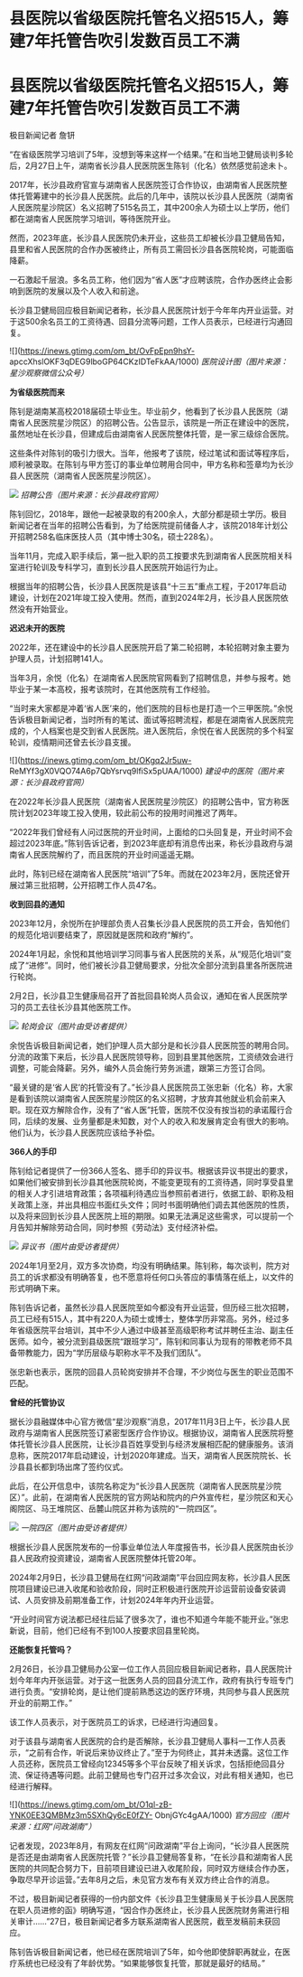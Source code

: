 # 县医院以省级医院托管名义招515人，筹建7年托管告吹引发数百员工不满

# 县医院以省级医院托管名义招515人，筹建7年托管告吹引发数百员工不满

极目新闻记者 詹钘

“在省级医院学习培训了5年，没想到等来这样一个结果。”在和当地卫健局谈判多轮后，2月27日上午，湖南省长沙县人民医院医生陈钊（化名）依然感觉前途未卜。

2017年，长沙县政府官宣与湖南省人民医院签订合作协议，由湖南省人民医院整体托管筹建中的长沙县人民医院。此后的几年中，该院以长沙县人民医院（湖南省人民医院星沙院区）名义招聘了515名员工，其中200余人为硕士以上学历，他们都在湖南省人民医院学习培训，等待医院开业。

然而，2023年底，长沙县人民医院仍未开业，这些员工却被长沙县卫健局告知，县里和省人民医院的合作办医被终止，所有员工需回长沙县各医院轮岗，可能面临降薪。

一石激起千层浪。多名员工称，他们因为“省人医”才应聘该院，合作办医终止会影响到医院的发展以及个人收入和前途。

长沙县卫健局回应极目新闻记者称，长沙县人民医院计划于今年年内开业运营。对于这500余名员工的工资待遇、回县分流等问题，工作人员表示，已经进行沟通回复。

![](https://inews.gtimg.com/om_bt/OvFpEpn9hsY-
apccXhslOKF3qDEG9lboGP64CKzIDTeFkAA/1000) _医院设计图（图片来源：星沙观察微信公众号）_

**为省级医院而来**

陈钊是湖南某高校2018届硕士毕业生。毕业前夕，他看到了长沙县人民医院（湖南省人民医院星沙院区）的招聘公告。公告显示，该院是一所正在建设中的医院，虽然地址在长沙县，但建成后由湖南省人民医院整体托管，是一家三级综合医院。

这些条件对陈钊的吸引力很大。当年，他报考了该院，经过笔试和面试等程序后，顺利被录取。在陈钊与甲方签订的事业单位聘用合同中，甲方名称和签章均为长沙县人民医院（湖南省人民医院星沙院区）。

![](https://inews.gtimg.com/om_bt/OhA_TsImS0qwpu40aH_Vc6mn3T8BHeUpdKiWGD5d0Vx_8AA/1000)
_招聘公告（图片来源：长沙县政府官网）_

陈钊回忆，2018年，跟他一起被录取的有200余人，大部分都是硕士学历。极目新闻记者在当年的招聘公告看到，为了给医院提前储备人才，该院2018年计划公开招聘258名临床医技人员（其中博士30名，硕士228名）。

当年11月，完成入职手续后，第一批入职的员工按要求先到湖南省人民医院相关科室进行轮训及专科学习，直到长沙县人民医院开始运行为止。

根据当年的招聘公告，长沙县人民医院是该县“十三五”重点工程，于2017年启动建设，计划在2021年竣工投入使用。然而，直到2024年2月，长沙县人民医院依然没有开始营业。

**迟迟未开的医院**

2022年，还在建设中的长沙县人民医院开启了第二轮招聘，本轮招聘对象主要为护理人员，计划招聘141人。

当年3月，余悦（化名）在湖南省人民医院官网看到了招聘信息，并参与报考。她毕业于某一本高校，报考该院时，在其他医院有工作经验。

“当时来大家都是冲着‘省人医’来的，他们医院的目标也是打造一个三甲医院。”余悦告诉极目新闻记者，当时所有的笔试、面试等招聘流程，都是在湖南省人民医院完成的，个人档案也是交到省人民医院。进入医院后，余悦在省人民医院的多个科室轮训，疫情期间还曾去长沙县支援。

![](https://inews.gtimg.com/om_bt/OKgq2Jr5uw-
ReMYf3gX0VQO74A6p7QbYsrvq9lfiSx5pUAA/1000) _建设中的医院（图片来源：长沙县政府官网）_

在2022年长沙县人民医院（湖南省人民医院星沙院区）的招聘公告中，官方称医院计划2023年竣工投入使用，较此前公布的投用时间推迟了两年。

“2022年我们曾经有人问过医院的开业时间，上面给的口头回复是，开业时间不会超过2023年底。”陈钊告诉记者，到2023年底却有消息传出来，称长沙县政府与湖南省人民医院解约了，而且医院的开业时间遥遥无期。

此时，陈钊已经在湖南省人民医院“培训”了5年。而就在2023年2月，医院还曾开展过第三批招聘，公开招聘工作人员47名。

**收到回县的通知**

2023年12月，余悦所在护理部负责人召集长沙县人民医院的员工开会，告知他们的规范化培训要结束了，原因就是医院和政府“解约”。

2024年1月起，余悦和其他培训学习同事与省人民医院的关系，从“规范化培训”变成了“进修”。同时，他们被长沙县卫健局要求，分批次全部分流到县里各所医院进行轮岗。

2月2日，长沙县卫生健康局召开了首批回县轮岗人员会议，通知在省人民医院学习的员工去往长沙县其他医院工作。

![](https://inews.gtimg.com/om_bt/OFjqSE9wQK2q-DUQr0JE_l8L0FO6hCPOW2y8OPIrw7kg4AA/1000)
_轮岗会议（图片由受访者提供）_

余悦告诉极目新闻记者，她们护理人员大部分是和长沙县人民医院签的聘用合同。分流的政策下来后，长沙县人民医院领导称，回到县里其他医院，工资绩效会进行调整，可能会降薪。另外，编外人员会施行劳务派遣，跟第三方签订合同。

“最关键的是‘省人民’的托管没有了。”长沙县人民医院员工张忠新（化名）称，大家是看到该院以湖南省人民医院星沙院区的名义招聘，才放弃其他就业机会前来入职。现在双方解除合作，没有了“省人医”托管，医院不仅没有按当初的承诺履行合同，后续的发展、业务量都是未知数，对个人的收入和发展肯定会有很大的影响。他们认为，长沙县人民医院应该给予补偿。

**366人的手印**

陈钊给记者提供了一份366人签名、摁手印的异议书。根据该异议书提出的要求，如果他们被安排到长沙县其他医院轮岗，不能变更现有的工资待遇，同时享受县里的相关人才引进培育政策；各项福利待遇应当参照前者进行，依据工龄、职称及相关政策上涨，并出具相应书面红头文件；同时书面明确他们调去其他医院的性质，以及将来回到长沙县人民医院上班的期限。如果无法满足这些需求，可以提前一个月告知并解除劳动合同，同时参照《劳动法》支付经济补偿。

![](https://inews.gtimg.com/om_bt/OvJSkM_BTJzYRJJuQwJwupA84dYMRIsWqGDmZth5c33MEAA/1000)
_异议书（图片由受访者提供）_

2024年1月至2月，双方多次协商，均没有明确结果。陈钊称，每次谈判，院方对员工的诉求都没有明确答复，也不愿意将任何口头答应的事情落在纸上，以文件的形式明确下来。

陈钊告诉记者，虽然长沙县人民医院至如今都没有开业运营，但历经三批次招聘，员工已经有515人，其中有220人为硕士或博士，整体学历非常高。另外，经过多年省级医院平台培训，其中不少人通过中级甚至高级职称考试并聘任主治、副主任医师。如今，被分流到县级医院“跟班学习”，陈钊和同事认为现有的带教老师不具备带教能力，因为“学历层级与职称水平不及我们团队”。

张忠新也表示，医院的回县人员轮岗安排并不合理，不少岗位与医生的职业范围不匹配。

**曾经的托管协议**

据长沙县融媒体中心官方微信“星沙观察”消息，2017年11月3日上午，长沙县人民政府与湖南省人民医院签订紧密型医疗合作协议。根据协议，湖南省人民医院将整体托管长沙县人民医院，让长沙县百姓享受到与经济发展相匹配的健康服务。该消息称，医院2017年启动建设，计划2020年建成。当天，湖南省人民医院院长、长沙县县长都到场出席了签约仪式。

此后，在公开信息中，该院名称定为“长沙县人民医院（湖南省人民医院星沙院区）”。此前，在湖南省人民医院的官方网站和院内的户外宣传栏，星沙院区和天心阁院区、马王堆院区、岳麓山院区并称为该院的“一院四区”。

![](https://inews.gtimg.com/om_bt/O3L_VI6KYX35IEGJvfukKbiw9EZPhwNczTv6PZcOYcJCUAA/1000)
_一院四区（图片由受访者提供）_

根据长沙县人民医院发布的一份事业单位法人年度报告书，长沙县人民医院由长沙县人民政府投资建设，湖南省人民医院整体托管20年。

2024年2月9日，长沙县卫健局在红网“问政湖南”平台回应网友称，长沙县人民医院项目建设已进入收尾和验收阶段，同时正积极进行医院开诊运营前设备安装调试、人员安排及前期准备工作，计划2024年年内开业运营。

“开业时间官方说法都已经往后延了很多次了，谁也不知道今年能不能开业。”张忠新说，目前，他们已经有不到100人按要求回县里轮岗。

**还能恢复托管吗？**

2月26日，长沙县卫健局办公室一位工作人员回应极目新闻记者称，县人民医院计划今年年内开张运营。对于这一批医务人员的回县分流工作，政府有执行专班专门进行负责。“安排轮岗，是让他们提前熟悉这边的医疗环境，共同参与县人民医院开业的前期工作。”

该工作人员表示，对于医院员工的诉求，已经进行沟通回复。

对于该县与湖南省人民医院的合约是否解除，长沙县卫健局人事科一工作人员表示，“之前有合作，听说后来协议终止了。”至于为何终止，其并未透露。这位工作人员还称，医院员工曾经向12345等多个平台反映了相关诉求，包括拒绝回县分流、保证待遇等问题。此前卫健局也专门召开过多次会议，对此有相关通知，也已经进行解释。

![](https://inews.gtimg.com/om_bt/O1ql-zB-YNK0EE3QMBMz3m5SXhQy6cE0fZY-
ObnjGYc4gAA/1000) _官方回应（图片来源：红网“问政湖南”）_

记者发现，2023年8月，有网友在红网“问政湖南”平台上询问，“长沙县人民医院是否还是由湖南省人民医院托管？”长沙县卫健局答复称，“在长沙县和湖南省人民医院的共同配合努力下，目前项目建设已进入收尾阶段，同时双方继续合作办医，争取尽早开诊运营。”去年8月之后，未见官方发布有关双方终止合作的消息。

不过，极目新闻记者获得的一份内部文件《长沙县卫生健康局关于长沙县人民医院在职人员进修的函》明确写道，“因合作办医终止，长沙县人民医院财务需进行相关审计……”27日，极目新闻记者多方联系湖南省人民医院，截至发稿前未获回应。

陈钊告诉极目新闻记者，他已经在医院培训了5年，如今他即使辞职再就业，在医疗系统也已经没有了年龄优势。“如果能够恢复托管，那就是最好的结局。”


